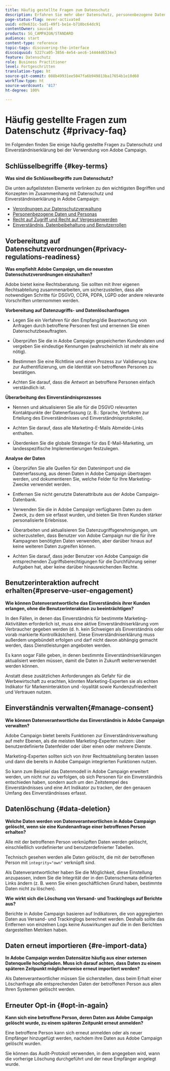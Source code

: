 ```yaml
---
title: Häufig gestellte Fragen zum Datenschutz
description: Erfahren Sie mehr über Datenschutz, personenbezogene Daten und die Einverständnisverwaltung in Adobe Campaign Standard
page-status-flag: never-activated
uuid: ed9e631c-5ad1-49f1-be1e-b710bc64dc91
contentOwner: sauviat
products: SG_CAMPAIGN/STANDARD
audience: start
content-type: reference
topic-tags: discovering-the-interface
discoiquuid: 5227ca05-3856-4e54-aec6-14444d6534e3
feature: Datenschutz
role: Business Practitioner
level: Fortgeschritten
translation-type: ht
source-git-commit: 088b49931ee5047fa6b949813ba17654b1e10d60
workflow-type: ht
source-wordcount: '817'
ht-degree: 100%

---
```



# Häufig gestellte Fragen zum Datenschutz {#privacy-faq}

Im Folgenden finden Sie einige häufig gestellte Fragen zu Datenschutz und Einverständniserklärung bei der Verwendung von Adobe Campaign.

## Schlüsselbegriffe {#key-terms}

**Was sind die Schlüsselbegriffe zum Datenschutz?**

Die unten aufgelisteten Elemente verlinken zu den wichtigsten Begriffen und Konzepten im Zusammenhang mit Datenschutz und Einverständniserklärung in Adobe Campaign:

* [Verordnungen zur Datenschutzverwaltung](../../start/using/privacy-management.md#privacy-management-regulations)
* [Personenbezogene Daten und Personas](../../start/using/privacy.md#personal-data)
* [Recht auf Zugriff und Recht auf Vergessenwerden](../../start/using/privacy-management.md#right-access-forgotten)
* [Einverständnis, Datenbeibehaltung und Benutzerrollen](../../start/using/privacy-management.md#consent-retention-roles)

## Vorbereitung auf Datenschutzverordnungen{#privacy-regulations-readiness}

**Was empfiehlt Adobe Campaign, um die neuesten Datenschutzverordnungen einzuhalten?**

Adobe bietet keine Rechtsberatung. Sie sollten mit Ihrer eigenen Rechtsabteilung zusammenarbeiten, um sicherzustellen, dass alle notwendigen Schritte für DSGVO, CCPA, PDPA, LGPD oder andere relevante Vorschriften unternommen werden.

**Vorbereitung auf Datenzugriffs- und Datenlöschanfragen**

* Legen Sie ein Verfahren für den Empfang/die Beantwortung von Anfragen durch betroffene Personen fest und ernennen Sie einen Datenschutzbeauftragten.

* Überprüfen Sie die in Adobe Campaign gespeicherten Kundendaten und vergeben Sie eindeutige Kennungen (wahrscheinlich ist mehr als eine nötig).

* Bestimmen Sie eine Richtlinie und einen Prozess zur Validierung bzw. zur Authentifizierung, um die Identität von betroffenen Personen zu bestätigen.

* Achten Sie darauf, dass die Antwort an betroffene Personen einfach verständlich ist.

**Überarbeitung des Einverständnisprozesses**

* Nennen und aktualisieren Sie alle für die DSGVO relevanten Kontaktpunkte der Datenerfassung (z. B.: Sprache, Verfahren zur Erteilung des Einverständnisses und Einverständnisprotokolle).

* Achten Sie darauf, dass alle Marketing-E-Mails Abmelde-Links enthalten.

* Überdenken Sie die globale Strategie für das E-Mail-Marketing, um landesspezifische Implementierungen festzulegen.

**Analyse der Daten**

* Überprüfen Sie alle Quellen für den Datenimport und die Datenerfassung, aus denen Daten in Adobe Campaign übertragen werden, und dokumentieren Sie, welche Felder für Ihre Marketing-Zwecke verwendet werden.

* Entfernen Sie nicht genutzte Datenattribute aus der Adobe Campaign-Datenbank.

* Verwenden Sie die in Adobe Campaign verfügbaren Daten zu dem Zweck, zu dem sie erfasst wurden, und bieten Sie Ihren Kunden stärker personalisierte Erlebnisse.

* Überarbeiten und aktualisieren Sie Datenzugriffsgenehmigungen, um sicherzustellen, dass Benutzer von Adobe Campaign nur die für ihre Kampagnen benötigten Daten verwenden, aber darüber hinaus auf keine weiteren Daten zugreifen können.

* Achten Sie darauf, dass jeder Benutzer von Adobe Campaign die entsprechenden Zugriffsberechtigungen für die Durchführung seiner Aufgaben hat, aber keine darüber hinausreichenden Rechte.

## Benutzerinteraktion aufrecht erhalten{#preserve-user-engagement}

**Wie können Datenverantwortliche das Einverständnis ihrer Kunden erlangen, ohne die Benutzerinteraktion zu beeinträchtigen?**

In den Fällen, in denen das Einverständnis für bestimmte Marketing-Aktivitäten erforderlich ist, muss eine aktive Einverständniserklärung vom Verbraucher gegeben werden (d. h. kein Schweigen als Einverständnis oder vorab markierte Kontrollkästchen). Diese Einverständniserklärung muss außerdem ungebündelt erfolgen und darf nicht davon abhängig gemacht werden, dass Dienstleistungen angeboten werden.

Es kann sogar Fälle geben, in denen bestimmte Einverständniserklärungen aktualisiert werden müssen, damit die Daten in Zukunft weiterverwendet werden können.

Anstatt diese zusätzlichen Anforderungen als Gefahr für die Werbewirtschaft zu erachten, könnten Marketing-Experten sie als echten Indikator für Markeninteraktion und -loyalität sowie Kundenzufriedenheit und Vertrauen nutzen.

## Einverständnis verwalten{#manage-consent}

**Wie können Datenverantwortliche das Einverständnis in Adobe Campaign verwalten?**

Adobe Campaign bietet bereits Funktionen zur Einverständnisverwaltung auf mehr Ebenen, als die meisten Marketing-Experten nutzen: über benutzerdefinierte Datenfelder oder über einen oder mehrere Dienste.

Marketing-Experten sollten sich von ihrer Rechtsabteilung beraten lassen und dann die bereits in Adobe Campaign integrierten Funktionen nutzen.

So kann zum Beispiel das Datenmodell in Adobe Campaign erweitert werden, um nicht nur zu verfolgen, ob sich Personen für ein Einverständnis entschieden haben, sondern auch um den Zeitstempel des Einverständnisses und eine Art Indikator zu tracken, der den genauen Umfang des Einverständnisses erfasst.

## Datenlöschung {#data-deletion}

**Welche Daten werden von Datenverantwortlichen in Adobe Campaign gelöscht, wenn sie eine Kundenanfrage einer betroffenen Person erhalten?**

Alle mit der betroffenen Person verknüpften Daten werden gelöscht, einschließlich vordefinierter und benutzerdefinierter Tabellen.

Technisch gesehen werden alle Daten gelöscht, die mit der betroffenen Person mit `integrity="own"` verknüpft sind.

Als Datenverantwortlicher haben Sie die Möglichkeit, diese Einstellung anzupassen, indem Sie die Integrität der in den Datenschemata definierten Links ändern (z. B. wenn Sie einen geschäftlichen Grund haben, bestimmte Daten nicht zu löschen).

**Wie wirkt sich die Löschung von Versand- und Trackinglogs auf Berichte aus?**

Berichte in Adobe Campaign basieren auf Indikatoren, die von aggregierten Daten aus Versand- und Trackinglogs berechnet werden. Deshalb sollte das Entfernen von einzelnen Logs keine Auswirkungen auf die in den Berichten dargestellten Metriken haben.

## Daten erneut importieren {#re-import-data}

**In Adobe Campaign werden Datensätze häufig aus einer externen Datenquelle hochgeladen. Muss ich darauf achten, dass Daten zu einem späteren Zeitpunkt möglicherweise erneut importiert werden?**

Als Datenverantwortlicher müssen Sie sicherstellen, dass beim Erhalt einer Löschanfrage alle entsprechenden Daten der betroffenen Person aus allen Ihren Systemen gelöscht werden.

## Erneuter Opt-in {#opt-in-again}

**Kann sich eine betroffene Person, deren Daten aus Adobe Campaign gelöscht wurde, zu einem späteren Zeitpunkt erneut anmelden?**

Eine betroffene Person kann sich erneut anmelden oder als neuer Empfänger hinzugefügt werden, nachdem ihre Daten aus Adobe Campaign gelöscht wurden.

Sie können das Audit-Protokoll verwenden, in dem angegeben wird, wann die vorherige Löschung durchgeführt und der neue Empfänger angelegt wurde.